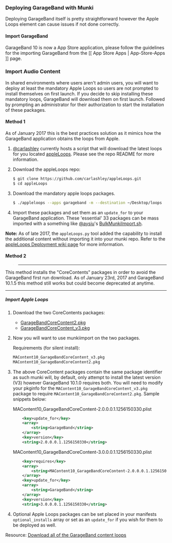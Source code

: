 ### Deploying GarageBand with Munki
Deploying GarageBand itself is pretty straightforward however the Apple Loops element can cause issues if not done correctly.

#### Import GarageBand
GarageBand 10 is now a App Store application, please follow the guidelines for the importing GarageBand from the [[ App Store Apps | App-Store-Apps ]] page.

### Import Audio Content

In shared environments where users aren't admin users, you will want to deploy at least the mandatory Apple Loops so users are not prompted to install themselves on first launch. If you decide to skip installing these mandatory loops, GarageBand will download them on first launch. Followed by prompting an administrator for their authorization to start the installation of these packages.


#### Method 1

As of January 2017 this is the best practices solution as it mimics how the GarageBand application obtains the loops from Apple.

1. [@carlashley](https://github.com/carlashley/) currently hosts a script that will download the latest loops for you located [appleLoops](https://github.com/carlashley/appleLoops). Please see the repo README for more information.

1. Download the appleLoops repo:

    ```bash
    $ git clone https://github.com/carlashley/appleLoops.git
    $ cd appleLoops
    ```

1. Download the mandatory apple loops packages.

    ```bash
    $ ./appleloops --apps garageband -m --destination ~/Desktop/loops
    ```

1. Import these packages and set them as an `update_for` to your GarageBand application. These 'essential' 33 packages can be mass imported with a something like [@aysiu](https://github.com/aysiu)'s [BulkMunkiImport.sh](https://github.com/aysiu/munkiscripts/blob/master/BulkMunkiImport.sh).

**Note:** As of late 2017, the `appleLoops.py` tool added the capability to install the additional content without importing it into your munki repo. Refer to the [appleLoops Deployment wiki page](https://github.com/carlashley/appleLoops/wiki/Deployment) for more information.

#### Method 2

> ***
This method installs the "CoreContents" packages in order to avoid the GarageBand first run download. As of January 23rd, 2017 and GarageBand 10.1.5 this method still works but could become deprecated at anytime.
***


##### Import Apple Loops

1. Download the two CoreContents packages:
    * [GarageBandCoreContent2.pkg](http://audiocontentdownload.apple.com/lp10_ms3_content_2015/MAContent10_GarageBandCoreContent2.pkg)
    * [GarageBandCoreContent_v3.pkg](http://audiocontentdownload.apple.com/lp10_ms3_content_2013/MAContent10_GarageBandCoreContent_v3.pkg)

1. Now you will want to use munkiimport on the two packages.

    Requirements (for silent install):
    ```txt
    MAContent10_GarageBandCoreContent_v3.pkg
    MAContent10_GarageBandCoreContent2.pkg
    ```


1. The above CoreContent packages contain the same package identifier as such munki will, by default, only attempt to install the latest version (V3) however GarageBand 10.1.0 requires both. You will need to modify your pkginfo for the `MAContent10_GarageBandCoreContent_v3.pkg` package to require `MAContent10_GarageBandCoreContent2.pkg`. Sample snippets below:


    MAContent10_GarageBandCoreContent-2.0.0.0.1.1256150330.plist
    ```xml
    	<key>update_for</key>
    	<array>
    		<string>GarageBand</string>
    	</array>
    	<key>version</key>
    	<string>2.0.0.0.1.1256150330</string>
    ```

    MAContent10_GarageBandCoreContent-3.0.0.0.1.1256150330.plist
    ```xml
    	<key>requires</key>
    	<array>
    		<string>MAContent10_GarageBandCoreContent-2.0.0.0.1.1256150330</string>
    	</array>
    	<key>update_for</key>
    	<array>
    		<string>GarageBand</string>
    	</array>
    	<key>version</key>
    	<string>3.0.0.0.1.1256150330</string>
    ```

1. Optional Apple Loops packages can be set placed in your manifests `optional_installs` array or set as an `update_for` if you wish for them to be deployed as well.


Resource: [Download all of the GarageBand content loops](http://www.amsys.co.uk/2015/02/download-garageband-logic-pro-x-content-loops-deployment/)

